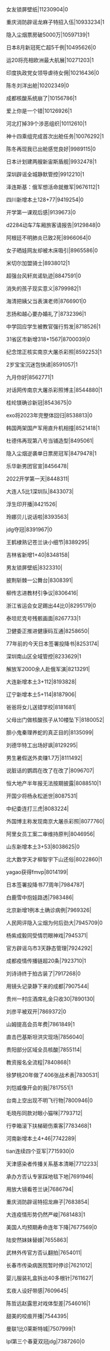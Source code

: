 女友锁屏壁纸|11230904|0

重庆消防辟谣龙麻子特招入伍|10933234|1

隐入尘烟票房破5000万|10597139|1

日本8月新冠死亡超5千例|10495626|0

运20将亮相欧洲最大航展|10271203|1

印度执政党女领导虐待女佣|10216436|0

陈冬刘洋出舱|10202349|0

成都核酸系统崩了|10156786|1

爱上你是一个错|10126926|1

河北打掉39个涉恶组织|10112610|1

神十四乘组完成首次出舱任务|10076292|1

陈冬再现我已出舱感觉良好|9989115|0

日本计划建两艘新宙斯盾舰|9932478|1

深圳辟谣全城静默管控|9912210|1

泽连斯基：俄军想活命就撤军|9676112|1

四川新增本土128+77|9419254|0

开学第一课观后感|9139673|0

d2284动车7车厢旅客请报告|9129848|0

阿根廷不明肺炎已致2死|8966064|0

女子晒娃网友却被木床吸引|8965586|0

米切尔加盟骑士|8938012|1

超强台风轩岚诺轨迹|8847591|0

消失的孩子现实意义|8799982|1

海清把姨父当表演老师|8766901|0

志扬和越心要办婚礼了|8732396|1

中学回应学生被教官强行剪发|8718526|1

31省区市新增318+1567|8700039|0

纪念馆正核实南京大屠杀彩照|8592253|1

2岁宝宝沉迷包快递|8591057|1

九月你好|8562771|1

对话网传南京大屠杀彩照博主|8544880|1

桂纶镁确诊新冠|8543675|0

exo将2023年完整体回归|8538813|0

韩国两架国产军用直升机相撞|8521418|1

杜德伟再现第八号当铺造型|8495061|

隐入尘烟逆袭单日票房冠军|8479478|1

乐华新男团官宣|8456478|

2022开学第一天|8448311|

大连人5比1深圳队|8433073|

浮生印开播|8421526|

玲娜贝儿说话啦|8393563|

jdg夺冠|8391967|0

王鹤棣熟记苍兰诀小细节|8389295|

吉林省新增1+40|8348158|

男友锁屏壁纸|8323310|

披荆斩棘一公舞台|8308391|

柳传志进教材引争议|8306416|

浙江省运会女足踢出44比0|8295179|0

泰坦尼克号残骸画面|8267733|1

卫健委正推进健康码互通|8258650|

77年前的今天日本签署投降书|8253174|

深圳南山区全域管控|8233629|1

解放军2000余人赴俄军演|8213291|

大连新增本土3+112|8193828|

辽宁新增本土5+114|8187906|

爸爸将女儿送错学校|8181681|

父母出门做核酸孩子从10楼坠下|8180052|

胆小鬼秦理养蛇的真正目的|8135099|

刘德华特工出场好飒|8129295|

男生暑假送外卖赚1.7万|8111492|

说脏话的鹦鹉在改了在改了|8096707|

恒大地产半年报无法按期披露|8088510|1

开国少将杨永松逝世|8087531|

中纪委连打三虎|8083224|

外国博主称发现南京大屠杀彩照|8077760|

阿里女员工案二审维持原判|8046956|

山东新增本土3+53|8038625|0

北大数学天才柳智宇下山还俗|8022860|1

yagao获得fmvp|8014199|

日本签署投降书77周年|7984787|

白鹿雪中抱娃路透|7983486|

北京新增1例本土确诊病例|7969326|

人民网评隐入尘烟为何后劲大|7945709|0

杨紫成毅同受情罚眼神戏|7945371|

官方辟谣乌市3天静态管理|7924292|

成都疫情传播链超20条|7923710|1

刘诗诗终于拍古装了|7917268|0

用镜头记录静下来的成都|7907544|

贵州一村庄酒席礼金只收30|7890130|

刘彦平被双开|7869372|0

山姆提高会员年费|7861849|1

直击巴基斯坦洪灾现场|7856040|

贵阳部分区域全员核酸|7855114|

教资报名全流程|7840868|1

徐梦桃20年做了406张战术表|7830531|

刘恺威像开会的我|7817551|1

台南上空出现不明飞行物|7800946|0

毛晓彤同款对眼小猫咪|7793712|

行李箱滚下扶梯砸伤乘客|7783468|1

河南新增本土4+46|7742289|

tian连续四个亚军|7715930|0

天津感染者传播关系基本清晰|7712233|

承办方否认专家踩地毯下地|7691946|

用放大镜看苍兰诀|7686794|

重庆消防辟谣特招龙麻子|7683854|

大连疫情形势仍然严峻|7681483|1

美国人均预期寿命连年下降|7677569|0

陆安然妹妹替嫁|7655863|

武林外传官方否认翻拍|7654011|

长春市传染病医院暂时停诊|7621012|

婴儿服装礼盒拆出40多根针|7611627|

玄夜人设好带感|7609645|

陈哲远赵露思对戏体型差|7546016|1

甜美的咬痕开播|7544395|

曼联1比0莱斯特城|7507999|1

lpl第三个春夏双冠jdg|7387260|0

